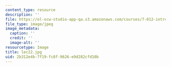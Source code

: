 ```yaml
---
content_type: resource
description: ''
file: https://ol-ocw-studio-app-qa.s3.amazonaws.com/courses/7-012-introduction-to-biology-fall-2004/2b312e4b7f19fc8f9626e9d282cfd10b_lec22.jpg
file_type: image/jpeg
image_metadata:
  caption: ''
  credit: ''
  image-alt: ''
resourcetype: Image
title: lec22.jpg
uid: 2b312e4b-7f19-fc8f-9626-e9d282cfd10b
---
```

